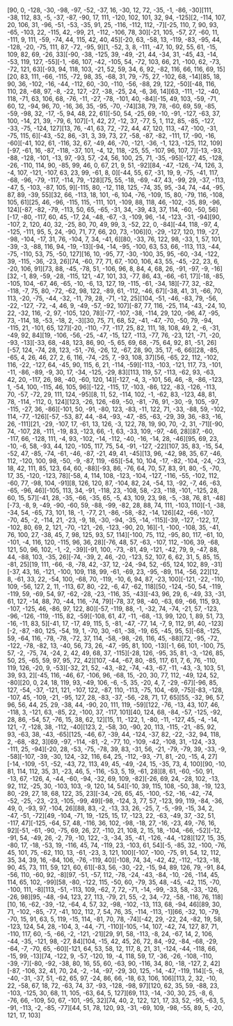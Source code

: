 [90, 0, -128, -30, -98, -97, -52, -37, 16, -30, 12, 72, -35, -1, -86, -30][111, -38, 112, 83, -5, -37, -87, -90, 17, 111, -120, 102, 101, 32, 94, -125][2, -114, 107, 20, 106, 31, -96, -51, -53, -35, 91, 25, -116, -112, 112, -7][-25, 110, 7, 90, 93, -65, -103, 22, -115, 42, -99, 21, -112, -106, 78, 30][-21, 105, -57, 27, -60, 11, -111, 9, 111, -59, -74, 44, 115, 42, 40, 45][-20, 63, -58, 13, -119, -83, -95, 44, -128, -20, -75, 111, 87, -72, -95, 9][1, -52, 3, 8, -111, -47, 10, 92, 55, 61, -15, 109, 82, 69, -26, 33][-90, -38, -125, 39, -49, -21, 44, -34, 31, -45, 43, -14, -53, 119, 127, -55][-1, -66, 107, -42, -105, 54, -72, 103, 66, 21, -100, 62, -73, -72, 121, 63][-93, 94, 118, 103, -21, 52, 59, 34, 6, 92, -82, 116, 66, 116, 69, 15][20, 83, 111, -66, -115, -72, 98, 35, -68, 31, 79, -75, 27, -102, 68, -14][85, 18, 90, 36, -102, -16, -44, -112, 60, -30, -110, -56, -88, 29, 122, -50][-48, 116, 110, 28, -68, 97, -8, -22, 127, -27, -38, -25, 24, -6, 36, 14][63, -111, -12, -40, 118, -71, 63, 106, 68, -76, -11, -27, -78, -101, 40, -84][-15, 49, 103, -59, -71, 60, 12, -94, 96, 70, -16, 36, 35, -95, -70, -74][38, 79, 78, -60, 69, 59, -85, -59, -98, 32, -17, -5, 94, 48, 22, 61][-50, 54, -25, 69, -10, -91, -127, -63, 37, 100, -14, 21, 39, -79, 6, 107][-1, 42, 27, -12, 37, -77, 5, 1, 112, 85, -85, -127, -33, -75, -124, 127][13, 76, -41, 63, 72, -72, 44, 47, 120, 113, -47, -100, -31, -75, 115, 6][-43, -52, 86, -31, 3, 39, 73, 27, -58, -87, -82, -111, 17, -90, -16, -60][-41, 102, 61, -116, 32, 67, -49, 46, -70, -121, -36, -1, 123, -125, 112, 109][-97, -61, 16, -87, -118, -37, 101, -4, 12, 118, -25, 55, -107, 96, 107, 7][-13, -93, -88, -128, -101, -13, 97, -93, 57, -24, 56, 100, 25, 71, -35, -95][-127, 45, -128, -26, -110, 114, 90, -85, 99, 46, 0, 67, 21, 9, 51, -92][84, -47, -126, -74, 126, 3, -4, 107, -121, -107, 63, 23, 99, -61, 8, 0][-44, 55, 67, -31, 19, 9, -75, -41, 117, -68, -96, -79, -117, -114, 79, -128][75, 55, -18, -69, -47, 43, -99, 29, -37, -113, -47, 5, -103, -87, 105, 9][-115, 80, -12, 118, 125, -74, 35, 95, -34, 74, -44, -95, 87, 89, -39, 55][32, 66, -113, 18, 101, -6, 104, -76, -109, 15, 80, -79, 116, -108, 105, 61][25, 46, -96, -115, 115, -111, 101, -109, 88, 118, 46, -102, -35, 89, -96, 124][-87, -82, -79, -113, 50, 65, -65, -31, 34, -39, 43, 37, 114, -60, -50, 56][-17, -80, -117, 60, 45, -17, 24, -48, -67, -3, -109, 96, -14, -123, -31, -94][90, -107, 2, 120, 40, 32, -25, 80, 70, 49, 99, 3, -52, 22, 0, -84][-44, 118, -97, 4, -125, -111, 95, 5, 24, -90, 71, 77, 66, 20, 73, -106][0, -29, -127, 120, 119, -27, -98, -104, -17, 31, 76, -104, 7, 34, -41, 6][80, -33, 76, 122, 98, -33, 1, 57, 101, -39, -3, -88, 116, 94, -19, -13][-94, -14, -95, -100, 63, 53, 66, -113, 113, -44, -75, -110, 53, 75, -50, 127][16, 10, -95, 77, -30, -100, 35, 95, -60, -34, -122, 39, -115, -36, -23, 26][74, -60, 77, 71, 67, -100, 106, 43, 55, -45, -22, 23, 6, -20, 106, 91][73, 88, -45, -78, 51, -106, 96, 8, 84, 4, 68, 26, -91, -97, -9, -16][32, -1, 89, -59, -28, -115, 121, -47, 101, 33, -77, 86, 43, -66, -61, 17][-18, -85, -105, 104, -67, 46, -65, -10, -6, 13, 127, 19, -115, -61, -34, 18][-77, 32, -82, -118, -7, 75, 80, -72, -62, 98, 122, -89, 61, -112, -46, 67][-38, 41, 31, -66, 70, 113, -20, -75, -44, -32, -11, 79, 28, -71, -12, 25][104, -51, -46, -83, 79, -56, -22, -127, -72, -4, 46, 9, -49, -57, -92, 107][-87, 77, 116, -25, 114, -43, -24, 10, 22, -32, 116, -2, 97, -105, 120, 78][-77, -107, -38, -114, 29, 120, -96, 47, -95, 73, -114, 18, -53, -18, 2, -3][30, 75, 71, 68, 52, -41, -47, -70, -50, 79, -94, -115, 21, -101, 65, 127][-20, -110, -77, -117, 25, 82, 111, 18, 108, 49, 2, -6, -31, -49, 92, 84][19, -106, -56, -25, -47, -15, 127, -113, -77, 76, -23, 121, -71, -20, -93, -13][-33, 68, -48, 123, 86, 90, -5, 65, 69, 68, -75, 64, 92, 81, -51, 26][-57, 124, -74, 28, 123, -51, -76, -26, 12, -67, 28, 90, 35, 17, -6, 66][28, -85, -65, 4, 26, 46, 27, 2, 6, 116, -74, -25, 7, -93, 108, 37][56, -65, 22, 112, -102, 116, -22, -127, 64, -45, 90, 115, 6, 21, -114, -59][-113, -103, -121, 117, 73, -101, -11, -86, -89, -9, 30, 17, -34, -125, -29, 83][113, 119, 57, -113, -62, 93, -63, 42, 20, -117, 26, 98, -40, -60, 120, 14][-127, -4, 3, -101, 56, 46, -8, -86, -123, 1, -54, 100, -115, 46, 105, 96][-122, -115, 17, -103, -86, 122, -83, -126, -113, 70, -57, -72, 29, 111, 124, -95][8, 11, 52, -114, 102, -1, -62, 83, -123, 48, 81, 78, -114, -112, 0, 124][123, -26, 126, -69, -50, -81, -76, 91, -30, -9, 105, -97, -115, -27, 36, -86][-101, 50, -91, -80, 123, -83, -11, 122, 71, -33, -88, 59, -102, 114, -77, -126][-57, -53, 87, 44, -84, -93, -47, -85, -63, -29, 39, 36, -83, -16, 26, -111][21, -29, -107, 17, -61, 13, 126, -3, 122, 78, 19, 90, 70, -2, 31, -71][-90, 74, -107, 28, -111, -19, 83, -123, 66, -1, 63, -33, 109, -97, -46, 28][87, -60, -117, 66, -128, 111, -4, 93, -102, -14, -112, -40, -16, -14, 28, -46][95, 69, 23, -10, -6, 58, -93, 44, 120, -105, 117, 75, 54, -91, -127, -22][107, 35, 83, -15, 54, -52, 47, -85, -74, -61, -46, -87, -21, 49, 41, -45][13, 96, -42, 98, 35, 67, -46, 112, -120, 100, 98, -50, -9, -87, 119, -65][-54, 10, 104, -17, -82, -104, -24, -23, 18, 42, 111, 85, 123, 64, 60, -88][-93, 86, -76, 64, 70, 57, 83, 91, 80, -5, -70, 17, 35, -120, -123, 78][-58, 4, 114, 108, -123, -104, -127, -116, -55, -102, 112, -60, 77, -98, 104, -91][8, 126, 120, 87, -104, 82, 24, -54, 13, -92, -7, 46, -63, -65, -96, 46][-105, 113, 34, -91, -118, 23, -108, 58, -23, -118, -101, -125, 28, 60, 15, 57][-41, 28, -35, -66, -35, 65, -5, 43, 109, 23, 98, -5, -38, 76, 81, -48][-73, -8, 9, -49, -90, -60, 59, -88, -99, -82, 28, 88, 74, 111, -103, 110][-1, -38, -34, 54, -65, 73, 101, 18, -1, -77, 21, -86, -58, -82, -14, 126][42, -66, -107, -70, 45, -2, -114, 21, -23, -9, 18, -30, -94, -35, -14, -115][-39, -127, -122, 17, -102, 80, 69, 2, 121, -70, -121, -26, -123, -90, 20, 16][-1, -100, -108, 35, -41, 76, 100, 27, -38, 45, 7, 98, 125, 93, 57, 114][-100, 75, 112, -95, 80, 117, -61, 10, -101, -4, 116, 120, -115, 96, 36, 28][-76, 48, 57, -63, -107, 112, -106, 39, -68, 121, 50, 96, 102, -1, -2, -39][-91, 100, -73, -81, 49, -121, -42, 79, 9, -47, 88, 44, -88, 103, -35, 26][-74, -39, 2, 46, -20, -123, 52, 107, 6, 62, 31, 5, 85, 15, -81, 25][19, 111, -66, -8, -78, 42, -37, 12, -24, -94, 52, -65, 124, 102, 89, -31][-37, 43, 16, -121, -100, 109, 118, 99, -61, -69, 23, -95, -89, 114, -56, 22][12, 8, -61, 33, 22, -54, 100, -68, 70, -119, -10, 6, 94, 87, -23, 100][-121, -22, -110, 109, -56, 127, 2, 11, -113, 67, 80, -22, -6, 47, -62, 118][50, -124, -50, 54, -119, -119, 59, -69, 54, 97, -62, -28, -23, -116, 35, -43][-43, 96, 29, 6, -49, 33, -31, 61, 127, -14, 88, 70, -44, 116, -74, 79][-78, 37, 98, -40, -63, 69, -66, 115, 93, -107, -125, 46, -86, 97, 122, 80][-57, -119, 88, -1, -32, 74, -74, -21, 57, -123, -96, -126, -119, -115, 82, -59][-108, 61, 47, -11, -68, -13, 99, 120, 1, 89, 51, 73, -16, -11, 83, 5][-41, 17, -17, 49, 115, 5, -81, -47, -77, 14, -7, 9, 112, 91, 40, -123][-2, -87, -80, 125, -54, 19, 1, -70, 30, -61, -38, -19, 65, -45, 95, 5][-68, -125, 59, -64, 116, -78, -78, -72, 37, 114, -58, -98, -26, 116, 45, -88][72, -95, -72, -122, -78, -82, 13, -40, 56, 73, 26, -47, -95, 81, 100, -13][-1, 66, 101, -100, 75, 57, -2, -75, 74, -24, 2, 42, 49, 68, 37, -115][-28, 126, -95, 35, 81, -3, -126, 85, 50, 25, -65, 59, 97, 95, 72, 42][107, -44, -67, 80, -85, 117, 61, 7, 6, 76, -110, 119, 126, -20, 9, -53][-32, 21, 52, -43, -82, -74, -43, -67, -11, -43, -3, 103, 51, 39, 93, 2][-45, 116, -46, 67, -106, 96, -68, 15, -20, 30, 77, 112, -49, 124, 52, -80][20, 0, 24, 18, 119, 93, -49, 106, -6, -5, 35, -20, 4, 7, -29, -67][-96, 85, 127, -54, -37, -121, 121, -107, 122, -87, 110, -113, -75, 104, -69, -75][-83, -128, -107, 45, -109, -21, -95, 127, 28, -83, -37, -56, -28, 71, 17, 65][55, -32, 96, 57, 96, 56, 44, 25, 29, -38, 44, -90, 20, 111, 119, -59][122, -76, -13, 43, 107, 46, -118, 3, -121, 63, -85, 22, -100, 37, -117, 101][40, 124, 68, -84, -57, -125, -92, 28, 86, -54, 57, -76, 15, 38, 62, 12][15, 11, -122, 1, -80, -11, -127, 45, -4, -14, 121, -7, -128, 38, -112, -40][123, 2, -58, 30, -90, 20, 113, -115, -21, -85, 92, 93, -63, 38, -43, -65][125, -46, 67, -39, 44, -124, -37, 82, -22, -32, 94, 118, 2, -68, -82, 3][69, -97, -114, -81, -2, -77, 10, -109, -42, -108, 31, -124, -33, -111, 25, -94][-20, 28, -53, -75, -78, 39, 83, -31, 56, -21, -79, -79, 39, -33, -9, -58][-107, -39, -30, 124, -32, 116, 64, 25, -112, -93, -71, 81, -20, -15, 4, 27][-14, -109, -51, -52, -43, 72, 113, 49, 45, -49, -24, 15, -35, 73, 4, 100][90, -10, 81, 114, 112, 35, 31, -23, 46, 5, -116, -53, 5, 19, -61, 28][8, 61, -60, -50, 91, -13, 67, -126, 4, -44, -60, -94, -32, 69, 109, -82][-26, 69, 24, -28, 102, -13, 92, 112, -25, 30, -103, 103, -9, 120, 14, 54][-10, 39, 115, 108, -50, 38, -19, 123, 80, -29, 27, 18, 68, 122, 35, 23][-34, -26, 65, 45, -100, -52, -16, -42, -74, -52, -25, -23, -23, -105, -99, 49][-98, -124, 3, 77, 57, -123, 99, 119, -84, -36, 49, 0, -93, 97, -104, 26][88, 83, -2, -13, 33, 26, -25, 7, -5, -99, -15, 34, 2, -47, -51, -72][49, -104, -71, 19, -125, 15, 17, -123, 22, -63, -49, 37, -32, 51, -117, 47][-125, -64, 57, 48, -116, 36, 102, -98, -18, 27, -16, -23, 49, -76, 16, 92][-51, -61, -90, -75, 69, 26, 27, -110, 21, 108, 2, 15, 18, -104, -66, -52][-12, -91, 54, -49, 26, -2, 79, -10, 122, -3, -34, 35, -41, -126, -44, -128][127, 15, 35, -80, 17, -18, -53, 19, -116, 45, 74, -119, 23, -103, 61, 54][-5, -85, 32, -100, -76, 45, 101, 75, -62, 110, 13, -61, -23, 3, 121, 100][-107, -100, -75, 91, 54, 12, 112, 35, 34, 39, 16, -84, 106, -76, -119, 40][-108, 74, 34, -42, 42, -112, -123, -18, 90, 45, 73, 111, 59, 121, 60, 61][-83, 56, -30, -22, -15, 94, 89, 126, 79, -91, 84, -56, 110, -60, 92, -8][97, -51, -57, 112, -78, -24, -43, -84, -10, -26, -114, 45, 114, 65, 102, -99][58, -80, -122, 115, -50, 60, -79, 35, 48, -45, -42, 115, -70, -100, 111, -8][113, -51, -113, 109, -62, 7, 72, -71, -14, -99, -33, 58, -33, -126, -26, 98][95, -48, -94, 123, 27, 113, -79, 21, 55, -2, 34, -72, -58, -116, 76, 118][10, 16, -62, -39, -12, -64, 4, 57, 32, -98, -102, -13, 113, 68, -94, 46][89, 30, 71, -102, -85, -77, -41, 102, 112, 7, 54, 76, 35, -114, -113, -1][66, -32, 10, -79, -70, 15, 91, 63, 5, 119, -15, 114, -81, 70, 78, -74][-42, 29, -22, 24, -82, 19, 58, -123, 124, 54, 28, -104, 3, -44, -71, -110][-105, -14, 107, -42, 74, 127, 87, 71, -110, 117, 60, -5, -66, -2, -121, -21][29, 91, 58, -113, -8, 24, -67, 14, 2, 106, -44, -35, -121, 98, -27, 84][104, -15, 42, 45, 26, 72, 84, -92, -84, -68, -29, -64, -7, -70, 65, -60][-121, 64, 53, 58, 12, 117, 8, 21, 31, -124, -44, -118, 66, -15, 99, -13][74, -122, 9, -57, -120, 19, -4, 118, 59, 17, -36, -26, -108, -110, -39, -7][-80, -92, -38, 80, 16, 55, 60, -63, 90, -116, 34, 80, -18, -127, 2, 42][-87, -106, 32, 41, 70, 24, -2, -14, -97, -29, 30, 125, -14, -47, -119, 114][-5, -8, -40, -31, -37, 51, -62, 65, 97, -24, 86, 66, -18, 63, 106, 106][113, 2, 32, -10, 22, -58, 67, 18, 72, -63, 74, 37, -93, -128, -98, 97][120, 62, 35, 59, -88, 23, -103, -125, 30, 68, 11, 105, -63, 64, 5, 127][69, 113, -14, -30, 30, 25, -8, 6, -76, 66, -109, 50, 67, -101, -95, 32][74, 40, 2, 122, 121, 17, 33, 52, -95, -63, 5, -91, -113, -2, -85, -77][44, 51, 78, 120, 93, -31, -69, 109, -98, -55, 89, 5, -20, 121, 17, 103]